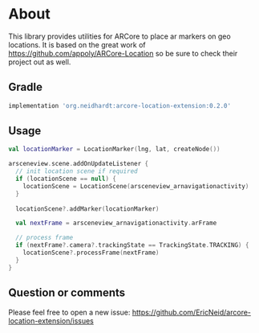 # About

This library provides utilities for ARCore to place ar markers on geo locations.
It is based on the great work of <https://github.com/appoly/ARCore-Location> so be sure to check
their project out as well.

## Gradle

```gradle
implementation 'org.neidhardt:arcore-location-extension:0.2.0'
```

## Usage

```kotlin
val locationMarker = LocationMarker(lng, lat, createNode())

arsceneview.scene.addOnUpdateListener {
  // init location scene if required
  if (locationScene == null) {
    locationScene = LocationScene(arsceneview_arnavigationactivity)
  }
  
  locationScene?.addMarker(locationMarker)

  val nextFrame = arsceneview_arnavigationactivity.arFrame

  // process frame
  if (nextFrame?.camera?.trackingState == TrackingState.TRACKING) {
    locationScene?.processFrame(nextFrame)
  }
}
```

## Question or comments

Please feel free to open a new issue:
<https://github.com/EricNeid/arcore-location-extension/issues>
